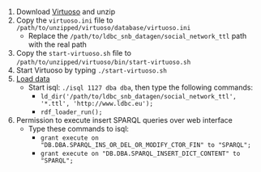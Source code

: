 1. Download [Virtuoso](https://sourceforge.net/projects/virtuoso/files/virtuoso/) and unzip
2. Copy the `virtuoso.ini` file to `/path/to/unzipped/virtuoso/database/virtuoso.ini`
   - Replace the `/path/to/ldbc_snb_datagen/social_network_ttl` path with the real path
3. Copy the `start-virtuoso.sh` file to `/path/to/unzipped/virtuoso/bin/start-virtuoso.sh`
4. Start Virtuoso by typing `./start-virtuoso.sh`
5. [Load data](https://github.com/dbpedia/dbpedia-docs/wiki/Loading-Data-Virtuoso)
   - Start isql: `./isql 1127 dba dba`, then type the following commands:
     - `ld_dir('/path/to/ldbc_snb_datagen/social_network_ttl', '*.ttl', 'http://www.ldbc.eu');`
     - `rdf_loader_run();`
6. Permission to execute insert SPARQL queries over web interface
   - Type these commands to isql:
     - `grant execute on "DB.DBA.SPARQL_INS_OR_DEL_OR_MODIFY_CTOR_FIN" to "SPARQL";`
     - `grant execute on "DB.DBA.SPARQL_INSERT_DICT_CONTENT" to "SPARQL";`

